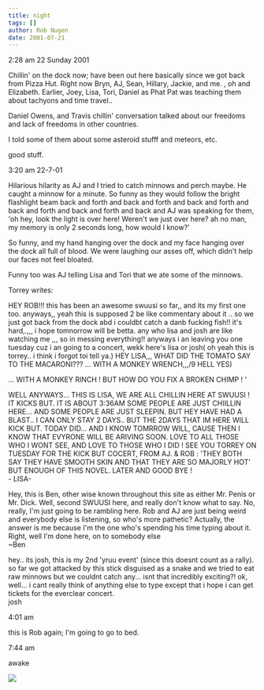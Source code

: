 ```yaml
---
title: night
tags: []
author: Rob Nugen
date: 2001-07-21
---
```


<p class=date>2:28 am 22 Sunday 2001</p>

<p>Chillin' on the dock now; have been out here
basically since we got back from Pizza Hut.  Right now
Bryn, AJ, Sean, Hillary, Jackie, and me.   , oh and
Elizabeth.   Earlier, Joey, Lisa, Tori, Daniel as Phat
Pat was teaching them about tachyons and time
travel..</p>

<p>Daniel Owens, and Travis chillin' conversation
talked about our freedoms and  lack of freedoms in
other countries.</p>

<p>I told some of them about some asteroid stufff and
meteors, etc.</p>

<p>good stuff.</p>

<p class=date>3:20 am 22-7-01</p>

<p>Hilarious hilarity as AJ and I tried to catch
minnows and perch maybe.  He caught a minnow for a
minute.  So funny as they would follow the bright
flashlight beam back and forth and back and forth and
back and forth and back and forth and back and forth
and back and AJ was speaking for them, 'oh hey, look
the light is over here!  Weren't we just over here? ah
no man, my memory is only 2 seconds long, how would I
know?'</p>

<p>So funny, and my hand hanging over the dock and my
face hanging over the dock all full of blood.  We were
laughing our asses off, which didn't help our faces
not feel bloated.</p>

<p>Funny too was AJ telling Lisa and Tori that we ate
some of the minnows.</p>

<p>Torrey writes:</p>

<p class=message>HEY ROB!!! this has been an awesome
swuusi so far,, and its my first one too. anyways,,
yeah this is supposed 2 be like commentary about it ..
so we just got back from the dock abd i couldbt catch
a danb fucking fish!! it's hard,.,,, i hope tomnorrow
will be betta. any who lisa and josh are like watching
me ,,, so in messing everything!! anyways i an leaving
you one tuesday cuz i an going to a concert, wekk
here's lisa or josh( oh yeah this is torrey.. i think
i forgot toi tell ya.) HEY LISA,,, WHAT DID THE TOMATO
SAY TO THE MACARONI??? ... WITH A MONKEY WRENCH,,,/9
HELL YES)</p>

<p class=message>... WITH A MONKEY RINCH ! BUT HOW DO
YOU FIX A BROKEN CHIMP ! 
'</p>

<p class=message>WELL ANYWAYS... THIS IS LISA, WE ARE
ALL CHILLIN HERE AT SWUUSI ! IT KICKS BUT. IT IS ABOUT
3:36AM SOME PEOPLE ARE JUST CHIILLIN HERE... AND SOME
PEOPLE ARE JUST SLEEPIN.  BUT HEY HAVE HAD A BLAST.. I
CAN ONLY STAY 2 DAYS.. BUT THE 2DAYS THAT IM HERE WILL
KICK BUT. TODAY DID... AND I KNOW TOMRROW WILL, CAUSE
THEN I KNOW THAT EVYRONE WILL BE ARIVING SOON. LOVE TO
ALL THOSE WHO I WONT SEE, AND LOVE TO THOSE WHO I DID
! SEE YOU TORREY ON TUESDAY FOR THE KICK BUT COCERT, 
FROM AJ. & ROB : 'THEY BOTH SAY THEY HAVE SMOOTH SKIN
AND THAT THEY ARE SO MAJORLY HOT'
<br>BUT ENOUGH OF THIS NOVEL. LATER AND GOOD BYE ! 
<br>- LISA-</p>

<p class=message>Hey, this is Ben, other wise known
throughout this site as either Mr. Penis or Mr. Dick.
Well, second SWUUSI here, and really don't know what
to say. No, really, I'm just going to be rambling
here. Rob and AJ are just being weird and everybody
else is listening, so who's more pathetic? Actually,
the answer is me because I'm the one who's spending
his time typing about it. Right, well I'm done here,
on to somebody else
<br>~Ben</p>

<p class=message>hey.. its josh, this is my 2nd 'yruu
event' (since this doesnt count as a rally).  so far
we got attacked by this stick disguised as a snake and
we tried to eat raw minnows but we couldnt catch
any... isnt that incredibly exciting?!  ok, well... i
cant really think of anything else to type except that
i hope i can get tickets for the everclear concert.
<br>josh</p>

<p class=date>4:01 am</p>

<p>this is Rob again; I'm going to go to bed.</p>

<p class=date>7:44 am</p>

<p>awake</p>

<p><img src="/images/rob/wL-ROB.gif"/></p>
